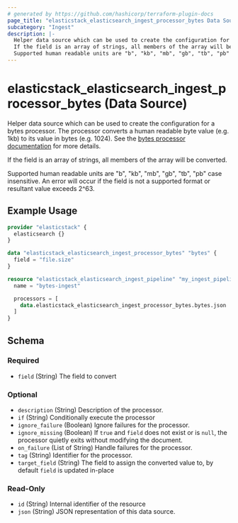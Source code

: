 ```yaml
---
# generated by https://github.com/hashicorp/terraform-plugin-docs
page_title: "elasticstack_elasticsearch_ingest_processor_bytes Data Source - terraform-provider-elasticstack"
subcategory: "Ingest"
description: |-
  Helper data source which can be used to create the configuration for a bytes processor. The processor converts a human readable byte value (e.g. 1kb) to its value in bytes (e.g. 1024). See the bytes processor documentation https://www.elastic.co/guide/en/elasticsearch/reference/current/bytes-processor.html for more details.
  If the field is an array of strings, all members of the array will be converted.
  Supported human readable units are "b", "kb", "mb", "gb", "tb", "pb" case insensitive. An error will occur if the field is not a supported format or resultant value exceeds 2^63.
---
```


# elasticstack_elasticsearch_ingest_processor_bytes (Data Source)

Helper data source which can be used to create the configuration for a bytes processor. The processor converts a human readable byte value (e.g. 1kb) to its value in bytes (e.g. 1024). See the [bytes processor documentation](https://www.elastic.co/guide/en/elasticsearch/reference/current/bytes-processor.html) for more details.

If the field is an array of strings, all members of the array will be converted.

Supported human readable units are "b", "kb", "mb", "gb", "tb", "pb" case insensitive. An error will occur if the field is not a supported format or resultant value exceeds 2^63.

## Example Usage

```terraform
provider "elasticstack" {
  elasticsearch {}
}

data "elasticstack_elasticsearch_ingest_processor_bytes" "bytes" {
  field = "file.size"
}

resource "elasticstack_elasticsearch_ingest_pipeline" "my_ingest_pipeline" {
  name = "bytes-ingest"

  processors = [
    data.elasticstack_elasticsearch_ingest_processor_bytes.bytes.json
  ]
}
```

<!-- schema generated by tfplugindocs -->
## Schema

### Required

- `field` (String) The field to convert

### Optional

- `description` (String) Description of the processor.
- `if` (String) Conditionally execute the processor
- `ignore_failure` (Boolean) Ignore failures for the processor.
- `ignore_missing` (Boolean) If `true` and `field` does not exist or is `null`, the processor quietly exits without modifying the document.
- `on_failure` (List of String) Handle failures for the processor.
- `tag` (String) Identifier for the processor.
- `target_field` (String) The field to assign the converted value to, by default `field` is updated in-place

### Read-Only

- `id` (String) Internal identifier of the resource
- `json` (String) JSON representation of this data source.
